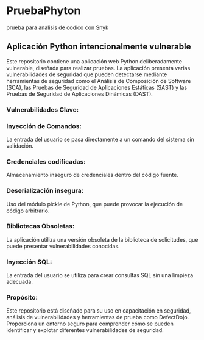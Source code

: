 # PruebaPhyton
prueba para analisis de codico con Snyk

## Aplicación Python intencionalmente vulnerable
Este repositorio contiene una aplicación web Python deliberadamente vulnerable, diseñada para realizar pruebas. La aplicación presenta varias vulnerabilidades de seguridad que pueden detectarse mediante herramientas de seguridad como el Análisis de Composición de Software (SCA), las Pruebas de Seguridad de Aplicaciones Estáticas (SAST) y las Pruebas de Seguridad de Aplicaciones Dinámicas (DAST).

### Vulnerabilidades Clave: 
### Inyección de Comandos: 
La entrada del usuario se pasa directamente a un comando del sistema sin validación.  
### Credenciales codificadas: 
Almacenamiento inseguro de credenciales dentro del código fuente. 
### Deserialización insegura: 
Uso del módulo pickle de Python, que puede provocar la ejecución de código arbitrario. 
### Bibliotecas Obsoletas: 
La aplicación utiliza una versión obsoleta de la biblioteca de solicitudes, que puede presentar vulnerabilidades conocidas. 
### Inyección SQL: 
La entrada del usuario se utiliza para crear consultas SQL sin una limpieza adecuada. 
### Propósito: 
Este repositorio está diseñado para su uso en capacitación en seguridad, análisis de vulnerabilidades y herramientas de prueba como DefectDojo. Proporciona un entorno seguro para comprender cómo se pueden identificar y explotar diferentes vulnerabilidades de seguridad.
